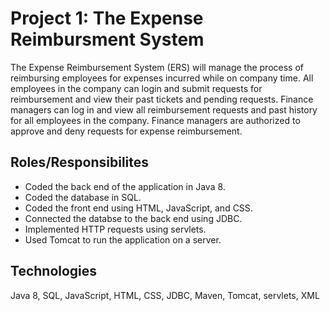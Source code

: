 # Project 1: The Expense Reimbursment System
The Expense Reimbursement System (ERS) will manage the process of reimbursing employees for expenses incurred while on company time. All employees in the company can login and submit requests for reimbursement and view their past tickets and pending requests. Finance managers can log in and view all reimbursement requests and past history for all employees in the company. Finance managers are authorized to approve and deny requests for expense reimbursement.

## Roles/Responsibilites
* Coded the back end of the application in Java 8.
* Coded the database in SQL.
* Coded the front end using HTML, JavaScript, and CSS.
* Connected the databse to the back end using JDBC.
* Implemented HTTP requests using servlets.
* Used Tomcat to run the application on a server.

## Technologies
Java 8, SQL, JavaScript, HTML, CSS, JDBC, Maven, Tomcat, servlets, XML
